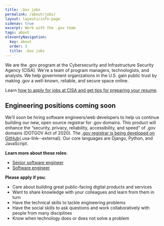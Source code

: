 ```yaml
---
title: .Gov jobs
permalink: /about/jobs/
layout: layouts/info-page
sidenav: true
excerpt: Work with the .gov team
tags: about
eleventyNavigation:
  key: about
  order: 3
  title: .Gov jobs
---
```

  
We are the .gov program at the Cybersecurity and Infrastructure Security Agency (CISA). We're a team of program managers, technologists, and analysts. We help government organizations in the U.S. gain public trust by making .gov a well-known, reliable, and secure space online.

Learn [how to apply for jobs at CISA and get tips for preparing your resume](https://www.cisa.gov/careers/resume-application-tips).

## Engineering positions coming soon

We’ll soon be hiring software engineers/web developers to help us continue building our new, open source registrar for .gov domains. This product will enhance the “security, privacy, reliability, accessibility, and speed” of .gov domains (DOTGOV Act of 2020). The [.gov registrar is being developed on GitHub](https://github.com/cisagov/manage.get.gov){.usa-link--external}. Our core languages are Django, Python, and JavaScript.

**Learn more about these roles**:
- [Senior software engineer](senior-software-engineer)
- [Software engineer](software-engineer)


**Please apply if you**:
- Care about building great public-facing digital products and services
- Want to share knowledge with your colleagues and learn from them in turn
- Have the technical skills to tackle engineering problems
- Have the social skills to ask questions and work collaboratively with people from many disciplines
- Know when technology does or does not solve a problem




